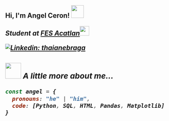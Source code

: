 <h2> Hi, I'm Angel Ceron! <img src="https://media1.giphy.com/media/Yfl7CS7vQqnebA69aH/giphy.gif?cid=ecf05e475hazfgyfltjbnlx7d7fev8ej0qbxd930readhbcx&rid=giphy.gif&ct=g" width="40">
<p><em>Student at <a href="https://www.acatlan.unam.mx">FES Acatlan</a><img src="https://media2.giphy.com/media/ZWU2UhH77Qj9xKR2BS/giphy.gif?cid=ecf05e47y0weerdvhy5yvqdigmtunbfbztbw5s8xt7qv50eh&rid=giphy.gif&ct=g" width="30"></br>

[![Linkedin: thaianebraga](https://img.shields.io/badge/LinkedIn-0077B5?style=for-the-badge&logo=linkedin&logoColor=white)](https://www.linkedin.com/in/angel-ceron-ramos-94a88918a/)

### <img src="https://media.giphy.com/media/VgCDAzcKvsR6OM0uWg/giphy.gif" width="50"> A little more about me...  

```javascript
const angel = {
  pronouns: "he" | "him",
  code: [Python, SQL, HTML, Pandas, Matplotlib],
}

